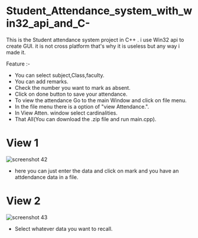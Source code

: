 # Student_Attendance_system_with_win32_api_and_C-
This is the Student attendance system project in C++ . i use Win32 api to create GUI. it is not cross platform that's why it is useless but any way i made it.

Feature :-

- You can select subject,Class,faculty.
- You can add remarks.
- Check the number you want to mark as absent.
- Click on done button to save your attendance.
- To view the attendance Go to the main Window and click on file menu.
- In the file menu there is a option of "view Attendance.".
- In View Atten. window select cardinalities.
- That All(You can download the .zip file and run main.cpp).

# View 1

![screenshot 42](https://user-images.githubusercontent.com/32254687/34430811-da5456a2-ec8e-11e7-8b6a-50c2e11849b0.png)
- here you can just enter the data and click on mark and you have an attdendance data in a file.

# View 2

![screenshot 43](https://user-images.githubusercontent.com/32254687/34430844-19458dc2-ec8f-11e7-940b-4162563f0696.png)
- Select whatever data you want to recall.
